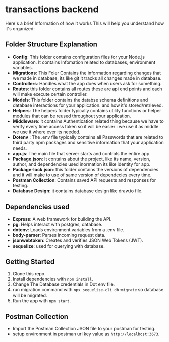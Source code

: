 # transactions backend
 
Here's a brief Information of how it works This will help you understand how it's organized:

## Folder Structure Explanation
- **Config**: This folder contains configuration files for your Node.js application. It contains Infomation related to databases, environment variables.
- **Migrations**: This Foler Contains the information regarding changes that we made in database, its like git it tracks all changes made in database.
- **Controllers**: Handles what the app does when users ask for something.
- **Routes**: this folder contains all routes these are api end points and each will make execute certain controller.
- **Models**: This folder contains the databse schema definitions and database interactions for your application. and how it's stored/retrieved.
- **Helpers**: The helpers folder typically contains utility functions or helper modules that can be reused throughout your application.
- **Middleware**: it contains Authentication related thing because we have to verify every time access token so it will be easier i we use it as middle we use  it where ever its needed.
- **Dotenv** : The .env file typically contains all Passwords that are related to third party npm packages and sensitive information that your application needs.
- **app.js**: The main file that server starts and controls the entire app.
- **Package.json**: It contains about the project, like its name, version, author, and dependencies used inormation its like identity for app.
- **Package-lock.json**: this folder contains the versions of dependencies and it will make to use of same version of dependecies every time.
- **Postman Collection**: Contains saved API requests and responses for testing.
- **Database Design**: it contains database design like draw.io file.

## Dependencies used
- **Express**: A web framework for building the API.
- **pg**: Helps interact with postgres, database.
- **dotenv**: Loads environment variables from a .env file.
- **body-parser**: Parses incoming request data.
- **jsonwebtoken**: Creates and verifies JSON Web Tokens (JWT).
- **sequelize**: used for querying with database.


## Getting Started
1. Clone this repo.
2. Install dependencies with `npm install`.
3. Change The Database credentials in Dot env file.
4. run migration command with `npx sequelize-cli db:migrate` so database will be migrated.
5. Run the app with `npm start`.

## Postman Collection
- Import the Postman Collection JSON file to your postman for testing.
- setup environment in postman url key value as `http://localhost:3673`.
